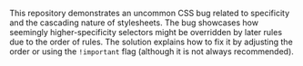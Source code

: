 This repository demonstrates an uncommon CSS bug related to specificity and the cascading nature of stylesheets. The bug showcases how seemingly higher-specificity selectors might be overridden by later rules due to the order of rules. The solution explains how to fix it by adjusting the order or using the `!important` flag (although it is not always recommended).